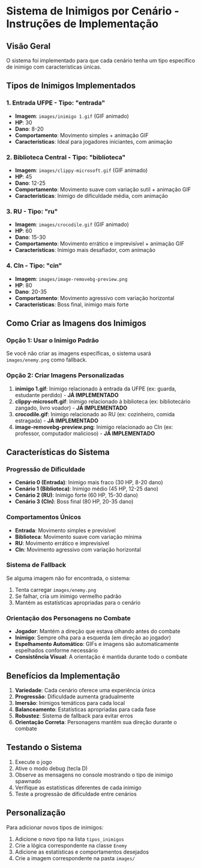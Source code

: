 # Sistema de Inimigos por Cenário - Instruções de Implementação

## Visão Geral
O sistema foi implementado para que cada cenário tenha um tipo específico de inimigo com características únicas.

## Tipos de Inimigos Implementados

### 1. **Entrada UFPE** - Tipo: "entrada"
- **Imagem**: `images/inimigo 1.gif` (GIF animado)
- **HP**: 30
- **Dano**: 8-20
- **Comportamento**: Movimento simples + animação GIF
- **Características**: Ideal para jogadores iniciantes, com animação

### 2. **Biblioteca Central** - Tipo: "biblioteca"
- **Imagem**: `images/clippy-microsoft.gif` (GIF animado)
- **HP**: 45
- **Dano**: 12-25
- **Comportamento**: Movimento suave com variação sutil + animação GIF
- **Características**: Inimigo de dificuldade média, com animação

### 3. **RU** - Tipo: "ru"
- **Imagem**: `images/crocodile.gif` (GIF animado)
- **HP**: 60
- **Dano**: 15-30
- **Comportamento**: Movimento errático e imprevisível + animação GIF
- **Características**: Inimigo mais desafiador, com animação

### 4. **CIn** - Tipo: "cin"
- **Imagem**: `images/image-removebg-preview.png`
- **HP**: 80
- **Dano**: 20-35
- **Comportamento**: Movimento agressivo com variação horizontal
- **Características**: Boss final, inimigo mais forte

## Como Criar as Imagens dos Inimigos

### Opção 1: Usar o Inimigo Padrão
Se você não criar as imagens específicas, o sistema usará `images/enemy.png` como fallback.

### Opção 2: Criar Imagens Personalizadas
1. **inimigo 1.gif**: Inimigo relacionado à entrada da UFPE (ex: guarda, estudante perdido) - **JÁ IMPLEMENTADO**
2. **clippy-microsoft.gif**: Inimigo relacionado à biblioteca (ex: bibliotecário zangado, livro voador) - **JÁ IMPLEMENTADO**
3. **crocodile.gif**: Inimigo relacionado ao RU (ex: cozinheiro, comida estragada) - **JÁ IMPLEMENTADO**
4. **image-removebg-preview.png**: Inimigo relacionado ao CIn (ex: professor, computador malicioso) - **JÁ IMPLEMENTADO**

## Características do Sistema

### Progressão de Dificuldade
- **Cenário 0 (Entrada)**: Inimigo mais fraco (30 HP, 8-20 dano)
- **Cenário 1 (Biblioteca)**: Inimigo médio (45 HP, 12-25 dano)
- **Cenário 2 (RU)**: Inimigo forte (60 HP, 15-30 dano)
- **Cenário 3 (CIn)**: Boss final (80 HP, 20-35 dano)

### Comportamentos Únicos
- **Entrada**: Movimento simples e previsível
- **Biblioteca**: Movimento suave com variação mínima
- **RU**: Movimento errático e imprevisível
- **CIn**: Movimento agressivo com variação horizontal

### Sistema de Fallback
Se alguma imagem não for encontrada, o sistema:
1. Tenta carregar `images/enemy.png`
2. Se falhar, cria um inimigo vermelho padrão
3. Mantém as estatísticas apropriadas para o cenário

### Orientação dos Personagens no Combate
- **Jogador**: Mantém a direção que estava olhando antes do combate
- **Inimigo**: Sempre olha para a esquerda (em direção ao jogador)
- **Espelhamento Automático**: GIFs e imagens são automaticamente espelhados conforme necessário
- **Consistência Visual**: A orientação é mantida durante todo o combate

## Benefícios da Implementação

1. **Variedade**: Cada cenário oferece uma experiência única
2. **Progressão**: Dificuldade aumenta gradualmente
3. **Imersão**: Inimigos temáticos para cada local
4. **Balanceamento**: Estatísticas apropriadas para cada fase
5. **Robustez**: Sistema de fallback para evitar erros
6. **Orientação Correta**: Personagens mantêm sua direção durante o combate

## Testando o Sistema

1. Execute o jogo
2. Ative o modo debug (tecla D)
3. Observe as mensagens no console mostrando o tipo de inimigo spawnado
4. Verifique as estatísticas diferentes de cada inimigo
5. Teste a progressão de dificuldade entre cenários

## Personalização

Para adicionar novos tipos de inimigos:
1. Adicione o novo tipo na lista `tipos_inimigos`
2. Crie a lógica correspondente na classe `Enemy`
3. Adicione as estatísticas e comportamentos desejados
4. Crie a imagem correspondente na pasta `images/`
